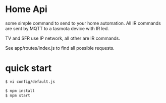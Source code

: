 Home Api
=========

some simple command to send to your home automation.
All IR commands are sent by MQTT to a tasmota device with IR led.

TV and SFR use IP network, all other are IR commands.

See app/routes/index.js to find all possible requests.

quick start
===========

```sh
$ vi config/default.js
```

```sh
$ npm install
$ npm start
```
